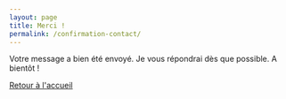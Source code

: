 ```yaml
---
layout: page
title: Merci !
permalink: /confirmation-contact/
---
```


<p>Votre message a bien été envoyé. Je vous répondrai dès que possible. A bientôt !</p>
<p><a href="{{ '/' | relative_url }}">Retour à l'accueil</a></p>
